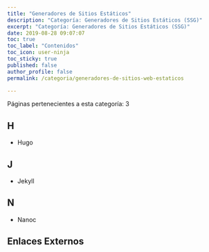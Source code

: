 ```yaml
---
title: "Generadores de Sitios Estáticos"
description: "Categoría: Generadores de Sitios Estáticos (SSG)"
excerpt: "Categoría: Generadores de Sitios Estáticos (SSG)"
date: 2019-08-28 09:07:07
toc: true
toc_label: "Contenidos"
toc_icon: user-ninja
toc_sticky: true
published: false
author_profile: false
permalink: /categoria/generadores-de-sitios-web-estaticos

---
```

Páginas pertenecientes a esta categoría: 3

## H
- Hugo

## J
- Jekyll

## N
- Nanoc

## Enlaces Externos


<!-- https://en.wikipedia.org/wiki/Category:Free_static_website_generators -->